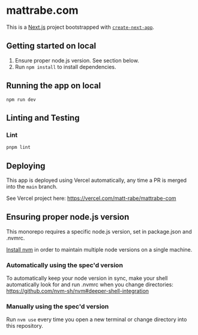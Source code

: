 # mattrabe.com

This is a [Next.js](https://nextjs.org) project bootstrapped with [`create-next-app`](https://nextjs.org/docs/app/api-reference/cli/create-next-app).

## Getting started on local

1. Ensure proper node.js version. See section below.
1. Run `npm install` to install dependencies.

## Running the app on local

`npm run dev`

## Linting and Testing

### Lint

`pnpm lint`

## Deploying

This app is deployed using Vercel automatically, any time a PR is merged into the `main` branch.

See Vercel project here: https://vercel.com/matt-rabe/mattrabe-com

## Ensuring proper node.js version

This monorepo requires a specific node.js version, set in package.json and .nvmrc.

[Install nvm](https://github.com/nvm-sh/nvm) in order to maintain multiple node versions on a single machine.

### Automatically using the spec'd version

To automatically keep your node version in sync, make your shell automatically look for and run .nvmrc when you change directories: https://github.com/nvm-sh/nvm#deeper-shell-integration

### Manually using the spec'd version

Run `nvm use` every time you open a new terminal or change directory into this repository.

